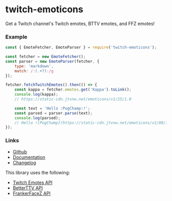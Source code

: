 # twitch-emoticons

Get a Twitch channel's Twitch emotes, BTTV emotes, and FFZ emotes!

### Example

```js
const { EmoteFetcher, EmoteParser } = require('twitch-emoticons');

const fetcher = new EmoteFetcher();
const parser = new EmoteParser(fetcher, {
    type: 'markdown',
    match: /:(.+?):/g
});

fetcher.fetchTwitchEmotes().then(() => {
    const kappa = fetcher.emotes.get('Kappa').toLink();
    console.log(kappa);
    // https://static-cdn.jtvnw.net/emoticons/v1/25/1.0

    const text = 'Hello :PogChamp:!';
    const parsed = parser.parse(text);
    console.log(parsed);
    // Hello ![PogChamp](https://static-cdn.jtvnw.net/emoticons/v1/88/1.0 "PogChamp")!
});
```

### Links

- [Github](https://github.com/1Computer1/twitch-emoticons)
- [Documentation](https://1computer1.github.io/twitch-emoticons/)
- [Changelog](https://github.com/1Computer1/twitch-emoticons/releases)

This library uses the following:  
- [Twitch Emotes API](https://twitchemotes.com/apidocs)
- [BetterTTV API](https://api.betterttv.net/)
- [FrankerFaceZ API](http://www.frankerfacez.com/developers)
